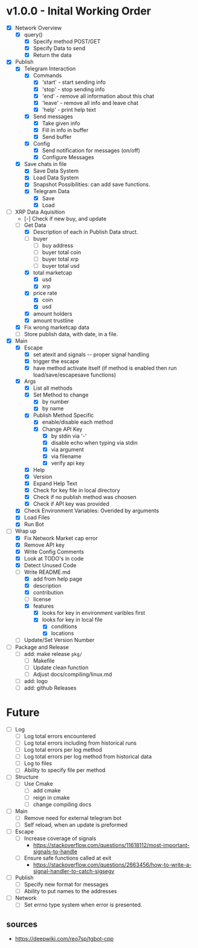 # v1.0.0 - Inital Working Order

- [x] Network Overview
    - [x] query()
        - [x] Specify method POST/GET
        - [x] Specify Data to send
        - [x] Return the data

- [x] Publish
    - [x] Telegram Interaction
        - [x] Commands
            - [x] 'start'   - start sending info
            - [x] 'stop'    - stop sending info
            - [x] 'end'     - remove all information about this chat
            - [x] 'leave'   - remove all info and leave chat
            - [x] 'help'    - print help text
        - [x] Send messages
            - [x] Take given info
            - [x] Fill in info in buffer
            - [x] Send buffer
        - [x] Config
            - [x] Send notification for messages (on/off)
            - [x] Configure Messages
    - [x] Save chats in file
        - [x] Save Data System
        - [x] Load Data System
        - [x] Snapshot Possibilities: can add save functions.
        - [x] Telegram Data
            - [x] Save
            - [x] Load

- [ ] XRP Data Aquisition
    - [-] Check if new buy, and update
    - [ ] Get Data
        - [x] Description of each in Publish Data struct.
        - [ ] buyer
            - [ ] buy address
            - [ ] buyer total coin
            - [ ] buyer total xrp
            - [ ] buyer total usd
        - [x] total marketcap
            - [x] usd
            - [x] xrp
        - [x] price rate
            - [x] coin
            - [x] usd
        - [x] amount holders
        - [x] amount trustline
    - [x] Fix wrong marketcap data
    - [ ] Store publish data, with date, in a file.

- [x] Main
    - [x] Escape
        - [x] set atexit and signals -- proper signal handling
        - [x] trigger the escape
        - [x] have method activate itself
            (if method is enabled then run load/save/escapesave functions)
    - [x] Args
        - [x] List all methods
        - [x] Set Method to change
            - [x] by number
            - [x] by name
        - [x] Publish Method Specific
            - [x] enable/disable each method
            - [x] Change API Key
                - [x] by stdin via '-'
                - [x] disable echo when typing via stdin
                - [x] via argument
                - [x] via filename
                - [x] verify api key
        - [x] Help
        - [x] Version
        - [x] Expand Help Text
        - [x] Check for key file in local directory
        - [x] Check if no publish method was choosen
        - [x] Check if API key was provided
    - [x] Check Environment Variables: Overided by arguments
    - [x] Load Files
    - [x] Run Bot

- [ ] Wrap up
    - [x] Fix Network Market cap error
    - [x] Remove API key
    - [x] Write Config Comments
    - [x] Look at TODO's in code
    - [x] Detect Unused Code
    - [ ] Write README.md
        - [x] add from help page
        - [x] description
        - [x] contribution
        - [ ] license
        - [x] features
            - [x] looks for key in environment varibles first
            - [x] looks for key in local file
                - [x] conditions
                - [x] locations
    - [ ] Update/Set Version Number
- [ ] Package and Release
    - [ ] add: make release `pkg/`
        - [ ] Makefile
        - [ ] Update clean function
        - [ ] Adjust docs/compiling/linux.md
    - [ ] add: logo
    - [ ] add: github Releases

# Future

- [ ] Log
    - [ ] Log total errors encountered
    - [ ] Log total errors including from historical runs
    - [ ] Log total errors per log method
    - [ ] Log total errors per log method from historical data
    - [ ] Log to files
    - [ ] Ability to specify file per method
- [ ] Structure
    - [ ] Use Cmake
        - [ ] add cmake
        - [ ] reign in cmake
        - [ ] change compiling docs
- [ ] Main
    - [ ] Remove need for external telegram bot
    - [ ] Self reload, when an update is preformed
- [ ] Escape
    - [ ] Increase coverage of signals
        - https://stackoverflow.com/questions/11618112/most-important-signals-to-handle
    - [ ] Ensure safe functions called at exit
        - https://stackoverflow.com/questions/2663456/how-to-write-a-signal-handler-to-catch-sigsegv
- [ ] Publish
    - [ ] Specify new format for messages
    - [ ] Ability to put names to the addresses
- [ ] Network
    - [ ] Set errno type system when error is presented.

## sources

- https://deepwiki.com/reo7sp/tgbot-cpp
